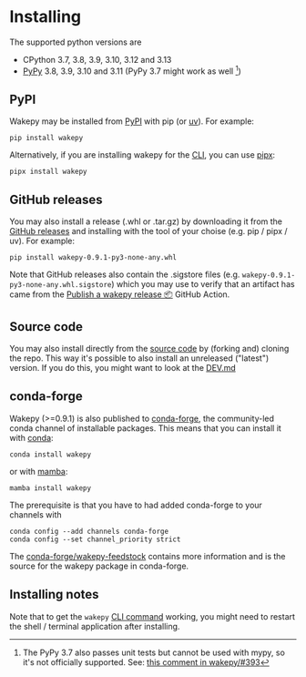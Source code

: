 # Installing

The supported python versions are

- CPython 3.7, 3.8, 3.9, 3.10, 3.12 and 3.13
- [PyPy](https://pypy.org/) 3.8, 3.9, 3.10 and 3.11 (PyPy 3.7 might work as well [^pypy37])

[^pypy37]: The PyPy 3.7 also passes unit tests but cannot be used with mypy, so it's not officially supported. See: [this comment in wakepy/#393](https://github.com/fohrloop/wakepy/pull/393#issuecomment-2362974437)

## PyPI
Wakepy may be installed from [PyPI](https://pypi.org/project/wakepy/) with pip (or [uv](https://github.com/astral-sh/uv)). For example:

```
pip install wakepy
```

Alternatively, if you are installing wakepy for the [CLI](#cli-api), you can use [pipx](https://github.com/pypa/pipx):

```
pipx install wakepy
```

## GitHub releases

You may also install a release (.whl or .tar.gz) by downloading it from the [GitHub releases](https://github.com/fohrloop/wakepy/releases) and installing with the tool of your choise (e.g. pip / pipx / uv). For example:

```
pip install wakepy-0.9.1-py3-none-any.whl
```

Note that GitHub releases also contain the .sigstore files (e.g. `wakepy-0.9.1-py3-none-any.whl.sigstore`) which you may use to verify that an artifact has came from the [Publish a wakepy release 📦](https://github.com/fohrloop/wakepy/blob/main/.github/workflows/publish-a-release.yml) GitHub Action.

## Source code

You may also install directly from the [source code](https://github.com/fohrloop/wakepy) by (forking and) cloning the repo. This way it's possible to also install an unreleased ("latest") version. If you do this, you might want to look at the [DEV.md](https://github.com/fohrloop/wakepy/blob/main/DEV.md)

## conda-forge

Wakepy (>=0.9.1) is also published to [conda-forge](https://anaconda.org/conda-forge/wakepy), the community-led conda channel of installable packages. This means that you can install it with [conda](https://docs.conda.io/en/latest/):

```
conda install wakepy
```

or with [mamba](https://mamba.readthedocs.io/en/latest/):

```
mamba install wakepy
```

The prerequisite is that you have to had added conda-forge to your channels with

```
conda config --add channels conda-forge
conda config --set channel_priority strict
```

The [conda-forge/wakepy-feedstock](https://github.com/conda-forge/wakepy-feedstock) contains more information and is the source for the wakepy package in conda-forge.

## Installing notes
Note that to get the `wakepy` <a href="https://wakepy.readthedocs.io/stable/cli-api.html">CLI command</a> working, you might need to restart the shell / terminal application after installing.
